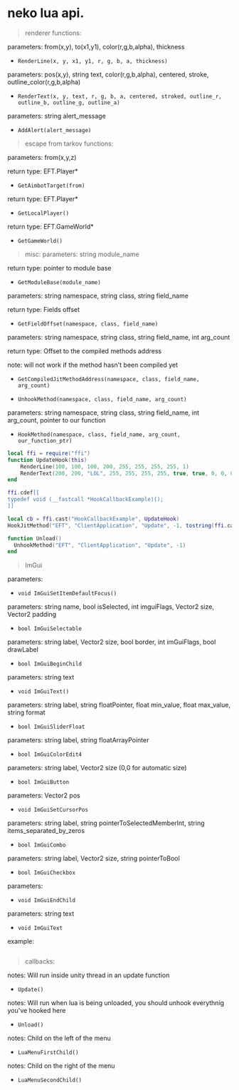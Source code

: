 # neko lua api.
> renderer functions:

parameters: from(x,y), to(x1,y1), color(r,g,b,alpha), thickness
- `RenderLine(x, y, x1, y1, r, g, b, a, thickness)`

parameters: pos(x,y), string text, color(r,g,b,alpha), centered, stroke, outline_color(r,g,b,alpha)
- `RenderText(x, y, text, r, g, b, a, centered, stroked, outline_r, outline_b, outline_g, outline_a)`

parameters: string alert_message
- `AddAlert(alert_message)`

> escape from tarkov functions:

parameters: from(x,y,z)

return type: EFT.Player*
- `GetAimbotTarget(from)`

return type: EFT.Player*
- `GetLocalPlayer()`

return type: EFT.GameWorld*
- `GetGameWorld()`

> misc:
parameters: string module_name

return type: pointer to module base
- `GetModuleBase(module_name)`

parameters: string namespace, string class, string field_name

return type: Fields offset
- `GetFieldOffset(namespace, class, field_name)`

parameters: string namespace, string class, string field_name, int arg_count

return type: Offset to the compiled methods address

note: will not work if the method hasn't been compiled yet
- `GetCompiledJitMethodAddress(namespace, class, field_name, arg_count)`

- `UnhookMethod(namespace, class, field_name, arg_count)`

parameters: string namespace, string class, string field_name, int arg_count, pointer to our function
- `HookMethod(namespace, class, field_name, arg_count, our_function_ptr)`

```lua
local ffi = require("ffi")
function UpdateHook(this)    
    RenderLine(100, 100, 100, 200, 255, 255, 255, 255, 1)
    RenderText(200, 200, "LOL", 255, 255, 255, 255, true, true, 0, 0, 0, 255)
end

ffi.cdef[[
typedef void (__fastcall *HookCallbackExample)();
]]

local cb = ffi.cast("HookCallbackExample", UpdateHook)
HookJitMethod("EFT", "ClientApplication", "Update", -1, tostring(ffi.cast("uint64_t", cb)))

function Unload()
  UnhookMethod("EFT", "ClientApplication", "Update", -1)
end
```

> ImGui

parameters:
- `void ImGuiSetItemDefaultFocus()`

parameters: string name, bool isSelected, int imguiFlags, Vector2 size, Vector2 padding
- `bool ImGuiSelectable`

parameters: string label, Vector2 size, bool border, int imGuiFlags, bool drawLabel
- `bool ImGuiBeginChild`

parameters: string text
- `void ImGuiText()`

parameters: string label, string floatPointer, float min_value, float max_value, string format
- `bool ImGuiSliderFloat`

parameters: string label, string floatArrayPointer
- `bool ImGuiColorEdit4`

parameters: string label, Vector2 size (0,0 for automatic size)
- `bool ImGuiButton`

parameters: Vector2 pos
- `void ImGuiSetCursorPos`

parameters: string label, string pointerToSelectedMemberInt, string items_separated_by_zeros
- `bool ImGuiCombo`

parameters: string label, Vector2 size, string pointerToBool
- `bool ImGuiCheckbox`

parameters:
- `void ImGuiEndChild`

parameters: string text
- `void ImGuiText`

example:
```lua

```

> callbacks:

notes: Will run inside unity thread in an update function
- `Update()`

notes: Will run when lua is being unloaded, you should unhook everythnig you've hooked here
- `Unload()`

notes: Child on the left of the menu
- `LuaMenuFirstChild()`

notes: Child on the right of the menu
- `LuaMenuSecondChild()`
